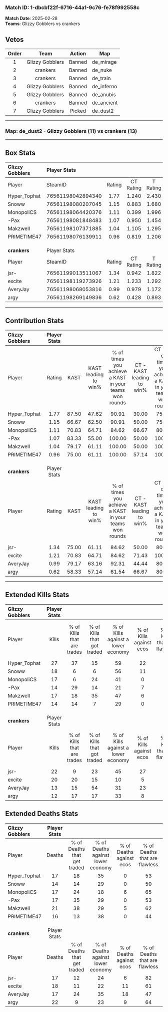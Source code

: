 ### Match ID: 1-dbcbf22f-6716-44a1-9c76-fe78f992558c  
**Match Date**: 2025-02-28  
**Teams**: Glizzy Gobblers vs crankers  

## Vetos  

| Order | Team | Action | Map |
| :---: | :--: | :----: | --- |
| 1 | Glizzy Gobblers | Banned | de_mirage |
| 2 | crankers | Banned | de_nuke |
| 3 | crankers | Banned | de_train |
| 4 | Glizzy Gobblers | Banned | de_inferno |
| 5 | Glizzy Gobblers | Banned | de_anubis |
| 6 | crankers | Banned | de_ancient |
| 7 | Glizzy Gobblers | Picked | de_dust2 |

---  

### **Map**: de_dust2 - Glizzy Gobblers (11) vs crankers (13)  
---  

## Box Stats  

| **Glizzy Gobblers** | Player Stats      |        |           |          |       |       |       |         |        |      |     |
| :- | :- | :-: | :-: | :-: | :-: | :-: | :-: | :-: | :-: | :-: | :-: |
| Player              | SteamID           | Rating | CT Rating | T Rating | KAST  |  ADR  | Kills | Assists | Deaths | K/D  | HS% |
| Hyper_Tophat        | 76561198042894340 |  1.77  |   1.240   |  2.430   | 87.50 | 136.1 |  27   |    9    |   17   | 1.59 | 51  |
| Snoww               | 76561198080207045 |  1.15  |   0.883   |  1.680   | 66.67 | 80.5  |  18   |    2    |   14   | 1.29 | 22  |
| MonopoliCS          | 76561198064420376 |  1.11  |   0.399   |  1.996   | 70.83 | 85.5  |  17   |    5    |   17   | 1.00 | 47  |
| -Pax                | 76561198081848483 |  1.07  |   0.950   |  1.454   | 83.33 | 71.9  |  14   |   10    |   17   | 0.82 | 64  |
| Makzwell            | 76561198107371885 |  1.04  |   1.105   |  1.295   | 79.17 | 73.8  |  17   |    5    |   21   | 0.81 | 70  |
| PRIMETIME47         | 76561198076139911 |  0.96  |   0.819   |  1.206   | 75.00 | 56.8  |  14   |    5    |   16   | 0.88 | 50  |
|                     |                   |        |           |          |       |       |       |         |        |      |     |
|                     |                   |        |           |          |       |       |       |         |        |      |     |
|                     |                   |        |           |          |       |       |       |         |        |      |     |
| **crankers**        | Player Stats      |        |           |          |       |       |       |         |        |      |     |
| Player              | SteamID           | Rating | CT Rating | T Rating | KAST  |  ADR  | Kills | Assists | Deaths | K/D  | HS% |
| jsr-                | 76561199013511067 |  1.34  |   0.942   |  1.822   | 75.00 | 92.1  |  22   |    4    |   17   | 1.29 | 31  |
| excite              | 76561198119273926 |  1.21  |   1.233   |  1.292   | 70.83 | 84.3  |  20   |   11    |   18   | 1.11 | 50  |
| AveryJay            | 76561198068053816 |  0.99  |   0.979   |  1.172   | 79.17 | 71.2  |  13   |    7    |   17   | 0.76 | 38  |
| argy                | 76561198269149836 |  0.62  |   0.428   |  0.893   | 58.33 | 51.3  |  12   |    5    |   22   | 0.55 | 33  |
---  

## Contribution Stats  

| **Glizzy Gobblers** | Player Stats |       |                      |                                                        |                           |                                                             |                          |                                                            |
| :- | :-: | :-: | :-: | :-: | :-: | :-: | :-: | :-: |
| Player              |    Rating    | KAST  | KAST leading to win% | % of times you achieve a KAST in your teams won rounds | CT - KAST leading to win% | CT - % of times you achieve a KAST in your teams won rounds | T - KAST leading to win% | T - % of times you achieve a KAST in your teams won rounds |
| Hyper_Tophat        |     1.77     | 87.50 |        47.62         |                         90.91                          |           30.00           |                            75.00                            |          63.64           |                           100.00                           |
| Snoww               |     1.15     | 66.67 |        62.50         |                         90.91                          |           50.00           |                            75.00                            |          70.00           |                           100.00                           |
| MonopoliCS          |     1.11     | 70.83 |        64.71         |                         84.62                          |           66.67           |                            80.00                            |          63.64           |                           87.50                            |
| -Pax                |     1.07     | 83.33 |        55.00         |                         100.00                         |           50.00           |                           100.00                            |          58.33           |                           100.00                           |
| Makzwell            |     1.04     | 79.17 |        61.11         |                         100.00                         |           50.00           |                           100.00                            |          70.00           |                           100.00                           |
| PRIMETIME47         |     0.96     | 75.00 |        61.11         |                         100.00                         |           57.14           |                           100.00                            |          63.64           |                           100.00                           |
|                     |              |       |                      |                                                        |                           |                                                             |                          |                                                            |
|                     |              |       |                      |                                                        |                           |                                                             |                          |                                                            |
|                     |              |       |                      |                                                        |                           |                                                             |                          |                                                            |
| **crankers**        | Player Stats |       |                      |                                                        |                           |                                                             |                          |                                                            |
| Player              |    Rating    | KAST  | KAST leading to win% | % of times you achieve a KAST in your teams won rounds | CT - KAST leading to win% | CT - % of times you achieve a KAST in your teams won rounds | T - KAST leading to win% | T - % of times you achieve a KAST in your teams won rounds |
| jsr-                |     1.34     | 75.00 |        61.11         |                         84.62                          |           50.00           |                            80.00                            |          70.00           |                           87.50                            |
| excite              |     1.21     | 70.83 |        64.71         |                         84.62                          |           71.43           |                           100.00                            |          60.00           |                           75.00                            |
| AveryJay            |     0.99     | 79.17 |        63.16         |                         92.31                          |           44.44           |                            80.00                            |          80.00           |                           100.00                           |
| argy                |     0.62     | 58.33 |        57.14         |                         61.54                          |           66.67           |                            80.00                            |          50.00           |                           50.00                            |
---  

## Extended Kills Stats  

| **Glizzy Gobblers** | Player Stats |                            |                            |                                    |                         |                              |                                 |                                       |                    |           |
| :- | :-: | :-: | :-: | :-: | :-: | :-: | :-: | :-: | :-: | :-: |
| Player              |    Kills     | % of Kills that are trades | % of Kills that got traded | % of Kills against a lower economy | % of Kills against ecos | % of Kills that are flawless | % of Kills that are close duels | % of Kills that are assisted by flash | Pistol Round Kills | AWP Kills |
| Hyper_Tophat        |      27      |             37             |             15             |                 59                 |           22            |              70              |                7                |                   4                   |         1          |     2     |
| Snoww               |      18      |             6              |             6              |                 56                 |           11            |              78              |                0                |                   0                   |         0          |    12     |
| MonopoliCS          |      17      |             6              |             24             |                 41                 |            0            |              71              |                6                |                   0                   |         2          |     1     |
| -Pax                |      14      |             29             |             14             |                 21                 |            7            |              57              |                0                |                  14                   |         1          |     0     |
| Makzwell            |      17      |             18             |             35             |                 47                 |            6            |              53              |                6                |                   6                   |         0          |     0     |
| PRIMETIME47         |      14      |             14             |             7              |                 29                 |            0            |              64              |                0                |                   0                   |         1          |     0     |
|                     |              |                            |                            |                                    |                         |                              |                                 |                                       |                    |           |
|                     |              |                            |                            |                                    |                         |                              |                                 |                                       |                    |           |
|                     |              |                            |                            |                                    |                         |                              |                                 |                                       |                    |           |
| **crankers**        | Player Stats |                            |                            |                                    |                         |                              |                                 |                                       |                    |           |
| Player              |    Kills     | % of Kills that are trades | % of Kills that got traded | % of Kills against a lower economy | % of Kills against ecos | % of Kills that are flawless | % of Kills that are close duels | % of Kills that are assisted by flash | Pistol Round Kills | AWP Kills |
| jsr-                |      22      |             9              |             23             |                 45                 |           27            |              55              |                5                |                   5                   |         3          |     2     |
| excite              |      20      |             20             |             15             |                 10                 |            5            |              45              |                5                |                   0                   |         5          |     1     |
| AveryJay            |      13      |             15             |             54             |                 31                 |           23            |              31              |                0                |                   0                   |         0          |     0     |
| argy                |      12      |             17             |             17             |                 33                 |            8            |              58              |                0                |                   8                   |         0          |     0     |
## Extended Deaths Stats  

| **Glizzy Gobblers** | Player Stats |                             |                                   |                          |                               |                            |                           |               |
| :- | :-: | :-: | :-: | :-: | :-: | :-: | :-: | :-: |
| Player              |    Deaths    | % of Deaths that get traded | % of Deaths against lower economy | % of Deaths against ecos | % of Deaths that are flawless | % of Deaths that are close | % of Deaths while blinded | Deaths to AWP |
| Hyper_Tophat        |      17      |             18              |                35                 |            0             |              53               |             12             |            12             |       1       |
| Snoww               |      14      |             14              |                29                 |            0             |              50               |             0              |             0             |       0       |
| MonopoliCS          |      17      |             24              |                18                 |            6             |              65               |             0              |             6             |       5       |
| -Pax                |      17      |             35              |                29                 |            0             |              53               |             0              |             0             |       1       |
| Makzwell            |      21      |             38              |                29                 |            5             |              62               |             0              |             0             |       1       |
| PRIMETIME47         |      16      |             13              |                38                 |            0             |              44               |             6              |             0             |       2       |
|                     |              |                             |                                   |                          |                               |                            |                           |               |
|                     |              |                             |                                   |                          |                               |                            |                           |               |
|                     |              |                             |                                   |                          |                               |                            |                           |               |
| **crankers**        | Player Stats |                             |                                   |                          |                               |                            |                           |               |
| Player              |    Deaths    | % of Deaths that get traded | % of Deaths against lower economy | % of Deaths against ecos | % of Deaths that are flawless | % of Deaths that are close | % of Deaths while blinded | Deaths to AWP |
| jsr-                |      17      |             12              |                24                 |            6             |              82               |             0              |            12             |       3       |
| excite              |      18      |             11              |                22                 |            11            |              61               |             0              |             6             |       2       |
| AveryJay            |      17      |             24              |                35                 |            18            |              47               |             6              |             0             |       1       |
| argy                |      22      |              9              |                23                 |            9             |              64               |             9              |             0             |       2       |
